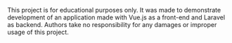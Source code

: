 This project is for educational purposes only. It was made to demonstrate development of an application made with Vue.js as a front-end and Laravel as backend.
Authors take no responsibility for any damages or improper usage of this project.
